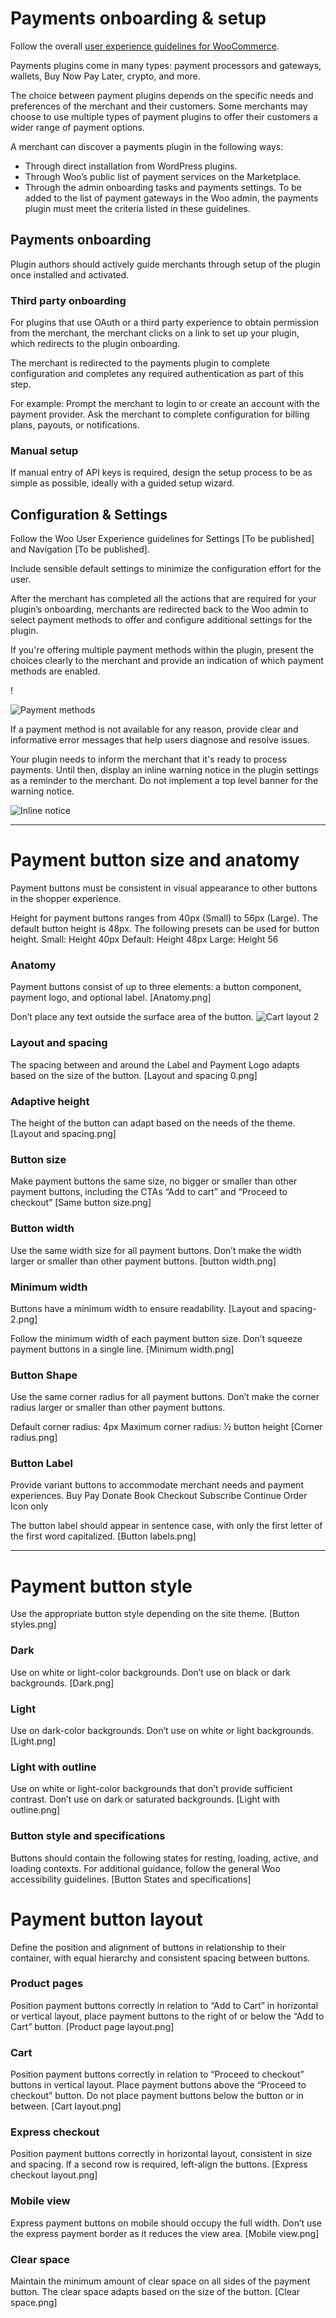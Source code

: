 # Payments onboarding & setup

Follow the overall [user experience guidelines for WooCommerce](https://github.com/woocommerce/woocommerce/blob/trunk/docs/user-experience/user-experience-guidelines.md).

Payments plugins come in many types: payment processors and gateways, wallets, Buy Now Pay Later, crypto, and more.

The choice between payment plugins depends on the specific needs and preferences of the merchant and their customers. Some merchants may choose to use multiple types of payment plugins to offer their customers a wider range of payment options.

A merchant can discover a payments plugin in the following ways:
- Through direct installation from WordPress plugins.
- Through Woo’s public list of payment services on the Marketplace.
- Through the admin onboarding tasks and payments settings. To be added to the list of payment gateways in the Woo admin, the payments plugin must meet the criteria listed in these guidelines.

## Payments onboarding

Plugin authors should actively guide merchants through setup of the plugin once installed and activated.

### Third party onboarding

For plugins that use OAuth or a third party experience to obtain permission from the merchant, the merchant clicks on a link to set up your plugin, which redirects to the plugin onboarding.

The merchant is redirected to the payments plugin to complete configuration and completes any required authentication as part of this step.

For example:
Prompt the merchant to login to or create an account with the payment provider.
Ask the merchant to complete configuration for billing plans, payouts, or notifications.

### Manual setup

If manual entry of API keys is required, design the setup process to be as simple as possible, ideally with a guided setup wizard.

## Configuration & Settings

Follow the Woo User Experience guidelines for Settings [To be published] and Navigation [To be published].

Include sensible default settings to minimize the configuration effort for the user.

After the merchant has completed all the actions that are required for your plugin’s onboarding, merchants are redirected back to the Woo admin to select payment methods to offer and configure additional settings for the plugin.

If you're offering multiple payment methods within the plugin, present the choices clearly to the merchant and provide an indication of which payment methods are enabled.

!

![Payment methods](https://woo-docs-multi-com.go-vip.net/docs/wp-content/uploads/sites/3/2024/01/Payment-methods.png")

If a payment method is not available for any reason, provide clear and informative error messages that help users diagnose and resolve issues.

Your plugin needs to inform the merchant that it's ready to process payments. Until then, display an inline warning notice in the plugin settings as a reminder to the merchant. Do not implement a top level banner for the warning notice.

![Inline notice](https://woo-docs-multi-com.go-vip.net/docs/wp-content/uploads/sites/3/2024/01/Inline-Notice.png)

---

# Payment button size and anatomy

Payment buttons must be consistent in visual appearance to other buttons in the shopper experience.

Height for payment buttons ranges from 40px (Small) to 56px (Large). The default button height is 48px. The following presets can be used for button height.
Small: Height 40px
Default: Height 48px
Large: Height 56

### Anatomy

Payment buttons consist of up to three elements: a button component, payment logo, and optional label.
[Anatomy.png]

Don’t place any text outside the surface area of the button.
![Cart layout 2](https://woo-docs-multi-com.go-vip.net/docs/wp-content/uploads/sites/3/2024/01/Cart-layout-2.png")

### Layout and spacing

The spacing between and around the Label and Payment Logo adapts based on the size of the button.
[Layout and spacing 0.png]

### Adaptive height

The height of the button can adapt based on the needs of the theme.
[Layout and spacing.png]

### Button size

Make payment buttons the same size, no bigger or smaller than other payment buttons, including the CTAs “Add to cart” and “Proceed to checkout”
[Same button size.png]

### Button width

Use the same width size for all payment buttons. Don’t make the width larger or smaller than other payment buttons.
[button width.png]

### Minimum width

Buttons have a minimum width to ensure readability.
[Layout and spacing-2.png]

Follow the minimum width of each payment button size. Don’t squeeze payment buttons in a single line.
[Minimum width.png]

### Button Shape

Use the same corner radius for all payment buttons. Don’t make the corner radius larger or smaller than other payment buttons.

Default corner radius: 4px
Maximum corner radius: ½ button height
[Corner radius.png]

### Button Label

Provide variant buttons to accommodate merchant needs and payment experiences.
Buy
Pay
Donate
Book
Checkout
Subscribe
Continue
Order
Icon only

The button label should appear in sentence case, with only the first letter of the first word capitalized.
[Button labels.png]

---

# Payment button style

Use the appropriate button style depending on the site theme.
[Button styles.png]

### Dark

Use on white or light-color backgrounds. Don’t use on black or dark backgrounds.
[Dark.png]

### Light

Use on dark-color backgrounds. Don’t use on white or light backgrounds.
[Light.png]

### Light with outline

Use on white or light-color backgrounds that don’t provide sufficient contrast. Don’t use on dark or saturated backgrounds.
[Light with outline.png]

### Button style and specifications

Buttons should contain the following states for resting, loading, active, and loading contexts. For additional guidance, follow the general Woo accessibility guidelines.
[Button States and specifications]

# Payment button layout

Define the position and alignment of buttons in relationship to their container, with equal hierarchy and consistent spacing between buttons.

### Product pages

Position payment buttons correctly in relation to “Add to Cart” in horizontal or vertical layout, place payment buttons to the right of or below the “Add to Cart” button.
[Product page layout.png]

### Cart

Position payment buttons correctly in relation to “Proceed to checkout” buttons in vertical layout. Place payment buttons above the “Proceed to checkout” button. Do not place payment buttons below the button or in between.
[Cart layout.png]

### Express checkout

Position payment buttons correctly in horizontal layout, consistent in size and spacing. If a second row is required, left-align the buttons.
[Express checkout layout.png]

### Mobile view

Express payment buttons on mobile should occupy the full width. Don’t use the express payment border as it reduces the view area.
[Mobile view.png]

### Clear space

Maintain the minimum amount of clear space on all sides of the payment button. The clear space adapts based on the size of the button.
[Clear space.png]